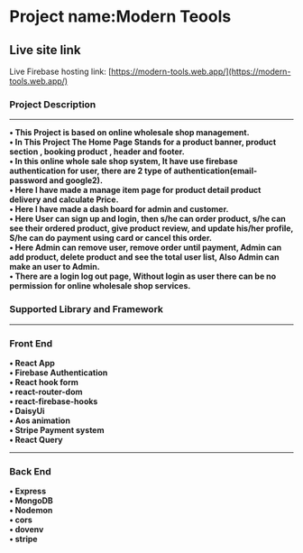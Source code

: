 # Project name:Modern Teools

## Live site link
Live Firebase hosting link: [https://modern-tools.web.app/](https://modern-tools.web.app/)

### Project Description
***
**• This Project is based on online wholesale shop  management.** <br/>
**• In This Project The Home Page Stands for a product banner, product section , booking product , header and footer.** <br/>
**• In this online whole sale shop system, It have use firebase authentication for user, there are 2 type of authentication(email-password and google2).** <br/>
**• Here I have made a manage item page for product detail product delivery and calculate Price.** <br/>
**• Here I have made a dash board for admin and customer.** <br/>
**• Here User can sign up and login, then s/he can order product, s/he can see their ordered product, give product review, and update his/her profile, S/he can do payment using card or cancel this order.** <br/>
**• Here Admin can remove user, remove order until payment, Admin can add product, delete product and see the total user list, Also Admin can make an user to Admin.** <br/>
**• There are a login log out page, Without login as user there can be no permission for online wholesale shop services.**

### Supported Library and Framework
***
### Front End
**• React App** <br/>
**• Firebase Authentication** <br/>
**• React hook form** <br/>
**• react-router-dom** <br/>
**• react-firebase-hooks** <br/>
**• DaisyUi** <br/>
**• Aos animation** <br/>
**• Stripe Payment system** <br/>
**• React Query** <br/>
***
### Back End
**• Express** <br/>
**• MongoDB** <br/>
**• Nodemon** <br/>
**• cors** <br/>
**• dovenv**<br/>
**• stripe**<br/>


